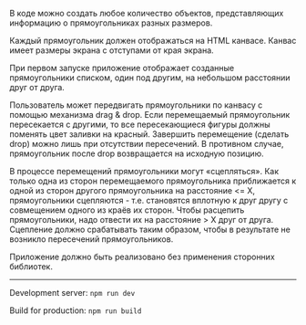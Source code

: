 В коде можно создать любое количество объектов, представляющих информацию о прямоугольниках разных размеров.

Каждый прямоугольник должен отображаться на HTML канвасе. Канвас имеет размеры экрана с отступами от края экрана.

При первом запуске приложение отображает созданные прямоугольники списком, один под другим, на небольшом расстоянии друг от друга.

Пользователь может передвигать прямоугольники по канвасу с помощью механизма drag & drop. Если перемещаемый прямоугольник пересекается с другими, то все пересекающиеся фигуры должны поменять цвет заливки на красный. Завершить перемещение (сделать drop) можно лишь при отсутствии пересечений. В противном случае, прямоугольник после drop возвращается на исходную позицию.

В процессе перемещений прямоугольники могут «сцепляться». Как только одна из сторон перемещаемого прямоугольника приближается к одной из сторон другого прямоугольника на расстояние <= X, прямоугольники сцепляются - т.е. становятся вплотную к друг другу с совмещением одного из краёв их сторон. Чтобы расцепить прямоугольники, надо отвести их на расстояние > X друг от друга. Сцепление должно срабатывать таким образом, чтобы в результате не возникло пересечений прямоугольников.

Приложение должно быть реализовано без применения сторонних библиотек.

---

Development server: `npm run dev`

Build for production: `npm run build`
